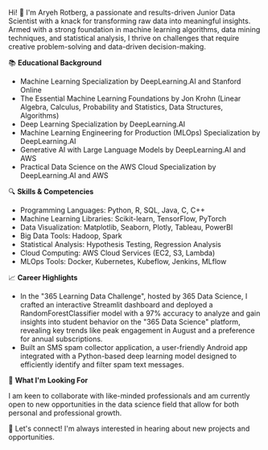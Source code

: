 Hi! 👋 I'm Aryeh Rotberg, a passionate and results-driven Junior Data Scientist with a knack for transforming raw data into meaningful insights. Armed with a strong foundation in machine learning algorithms, data mining techniques, and statistical analysis, I thrive on challenges that require creative problem-solving and data-driven decision-making.

📚 **Educational Background**

- Machine Learning Specialization by DeepLearning.AI and Stanford Online
- The Essential Machine Learning Foundations by Jon Krohn (Linear Algebra, Calculus, Probability and Statistics, Data Structures, Algorithms)
- Deep Learning Specialization by DeepLearning.AI
- Machine Learning Engineering for Production (MLOps) Specialization by DeepLearning.AI
- Generative AI with Large Language Models by DeepLearning.AI and AWS
- Practical Data Science on the AWS Cloud Specialization by DeepLearning.AI and AWS

🔍 **Skills & Competencies**

- Programming Languages: Python, R, SQL, Java, C, C++
- Machine Learning Libraries: Scikit-learn, TensorFlow, PyTorch
- Data Visualization: Matplotlib, Seaborn, Plotly, Tableau, PowerBI
- Big Data Tools: Hadoop, Spark
- Statistical Analysis: Hypothesis Testing, Regression Analysis
- Cloud Computing: AWS Cloud Services (EC2, S3, Lambda)
- MLOps Tools: Docker, Kubernetes, Kubeflow, Jenkins, MLflow

📈 **Career Highlights**

- In the "365 Learning Data Challenge", hosted by 365 Data Science, I crafted an interactive Streamlit dashboard and deployed a RandomForestClassifier model with a 97% accuracy to analyze and gain insights into student behavior on the "365 Data Science" platform, revealing key trends like peak engagement in August and a preference for annual subscriptions.
- Built an SMS spam collector application, a user-friendly Android app integrated with a Python-based deep learning model designed to efficiently identify and filter spam text messages.

🌱 **What I'm Looking For**

I am keen to collaborate with like-minded professionals and am currently open to new opportunities in the data science field that allow for both personal and professional growth.

🔗 Let's connect! I'm always interested in hearing about new projects and opportunities.
